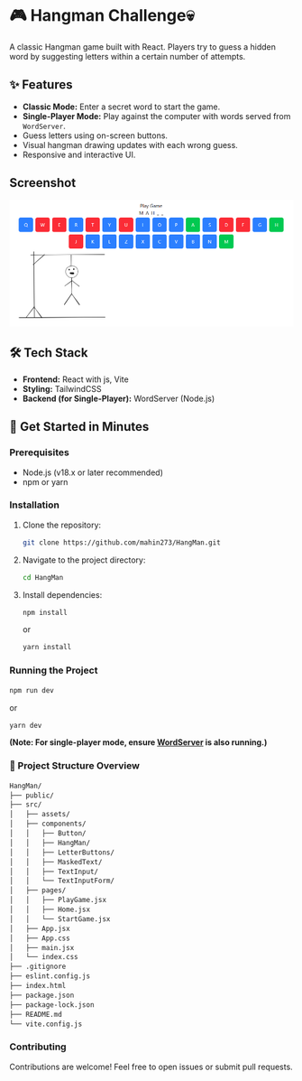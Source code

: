 # 🎮 Hangman Challenge💀

A classic Hangman game built with React. Players try to guess a hidden word by suggesting letters within a certain number of attempts.

## ✨ Features

- **Classic Mode:** Enter a secret word to start the game.
- **Single-Player Mode:** Play against the computer with words served from `WordServer`.
- Guess letters using on-screen buttons.
- Visual hangman drawing updates with each wrong guess.
- Responsive and interactive UI.

## Screenshot

![Alt text](/ss.png)

## 🛠️ Tech Stack

- **Frontend:** React with js, Vite
- **Styling:** TailwindCSS
- **Backend (for Single-Player):** WordServer (Node.js)

## 🚀 Get Started in Minutes

### Prerequisites

- Node.js (v18.x or later recommended)
- npm or yarn

### Installation

1. Clone the repository:

    ```bash
    git clone https://github.com/mahin273/HangMan.git
    ```

2. Navigate to the project directory:

    ```bash
    cd HangMan
    ```

3. Install dependencies:

    ```bash
    npm install
    ```

    or

    ```bash
    yarn install
    ```

### Running the Project

```bash
npm run dev
```

or

```bash
yarn dev
```

**(Note: For single-player mode, ensure [WordServer](https://github.com/mahin273/WordServer) is also running.)**

### 📂 Project Structure Overview

```bash
HangMan/
├── public/
├── src/
│   ├── assets/
│   ├── components/
│   │   ├── Button/
│   │   ├── HangMan/
│   │   ├── LetterButtons/
│   │   ├── MaskedText/
│   │   ├── TextInput/
│   │   └── TextInputForm/
│   ├── pages/
│   │   ├── PlayGame.jsx
│   │   ├── Home.jsx
│   │   └── StartGame.jsx
│   ├── App.jsx
│   ├── App.css
│   ├── main.jsx
│   └── index.css
├── .gitignore
├── eslint.config.js
├── index.html
├── package.json
├── package-lock.json
├── README.md
└── vite.config.js
```

### Contributing

Contributions are welcome! Feel free to open issues or submit pull requests.
